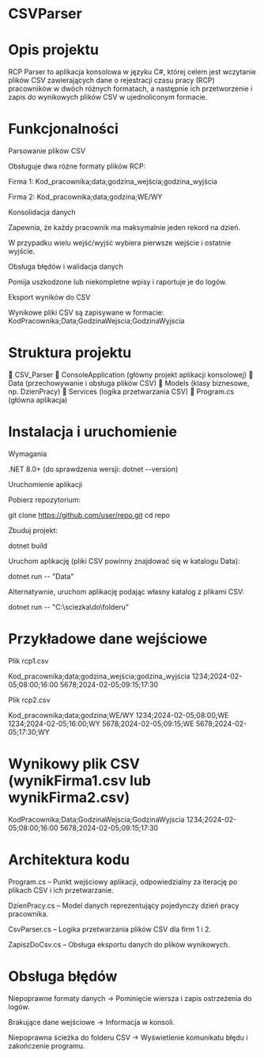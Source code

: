 # CSVParser

# Opis projektu

RCP Parser to aplikacja konsolowa w języku C#, której celem jest wczytanie plików CSV zawierających dane o rejestracji czasu pracy (RCP) pracowników w dwóch różnych formatach, a następnie ich przetworzenie i zapis do wynikowych plików CSV w ujednoliconym formacie.

# Funkcjonalności

Parsowanie plików CSV

Obsługuje dwa różne formaty plików RCP:

Firma 1: Kod_pracownika;data;godzina_wejścia;godzina_wyjścia

Firma 2: Kod_pracownika;data;godzina;WE/WY

Konsolidacja danych

Zapewnia, że każdy pracownik ma maksymalnie jeden rekord na dzień.

W przypadku wielu wejść/wyjść wybiera pierwsze wejście i ostatnie wyjście.

Obsługa błędów i walidacja danych

Pomija uszkodzone lub niekompletne wpisy i raportuje je do logów.

Eksport wyników do CSV

Wynikowe pliki CSV są zapisywane w formacie: KodPracownika;Data;GodzinaWejscia;GodzinaWyjscia

# Struktura projektu

📁 CSV_Parser
   📂 ConsoleApplication  (główny projekt aplikacji konsolowej)
       📂 Data        (przechowywanie i obsługa plików CSV)
       📂 Models      (klasy biznesowe, np. DzienPracy)
       📂 Services    (logika przetwarzania CSV)
       📜 Program.cs  (główna aplikacja)

# Instalacja i uruchomienie

Wymagania

.NET 8.0+ (do sprawdzenia wersji: dotnet --version)

Uruchomienie aplikacji

Pobierz repozytorium:

git clone https://github.com/user/repo.git
cd repo

Zbuduj projekt:

dotnet build

Uruchom aplikację (pliki CSV powinny znajdować się w katalogu Data):

dotnet run -- "Data"

Alternatywnie, uruchom aplikację podając własny katalog z plikami CSV:

dotnet run -- "C:\sciezka\do\folderu"

# Przykładowe dane wejściowe

Plik rcp1.csv

Kod_pracownika;data;godzina_wejścia;godzina_wyjścia
1234;2024-02-05;08:00;16:00
5678;2024-02-05;09:15;17:30

Plik rcp2.csv

Kod_pracownika;data;godzina;WE/WY
1234;2024-02-05;08:00;WE
1234;2024-02-05;16:00;WY
5678;2024-02-05;09:15;WE
5678;2024-02-05;17:30;WY

# Wynikowy plik CSV (wynikFirma1.csv lub wynikFirma2.csv)

KodPracownika;Data;GodzinaWejscia;GodzinaWyjscia
1234;2024-02-05;08:00;16:00
5678;2024-02-05;09:15;17:30

# Architektura kodu

Program.cs – Punkt wejściowy aplikacji, odpowiedzialny za iterację po plikach CSV i ich przetwarzanie.

DzienPracy.cs – Model danych reprezentujący pojedynczy dzień pracy pracownika.

CsvParser.cs – Logika przetwarzania plików CSV dla firm 1 i 2.

ZapiszDoCsv.cs – Obsługa eksportu danych do plików wynikowych.

# Obsługa błędów

Niepoprawne formaty danych → Pominięcie wiersza i zapis ostrzeżenia do logów.

Brakujące dane wejściowe → Informacja w konsoli.

Niepoprawna ścieżka do folderu CSV → Wyświetlenie komunikatu błędu i zakończenie programu.
